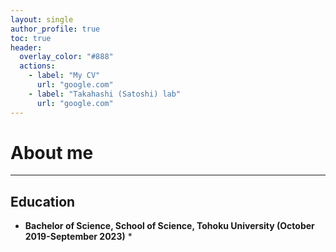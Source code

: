 ```yaml
---
layout: single
author_profile: true
toc: true
header:
  overlay_color: "#888"
  actions:
    - label: "My CV"
      url: "google.com"
    - label: "Takahashi (Satoshi) lab"
      url: "google.com"
---
```

# About me
---
## Education
* **Bachelor of Science, School of Science, Tohoku University (October 2019-September 2023)**
    * 
